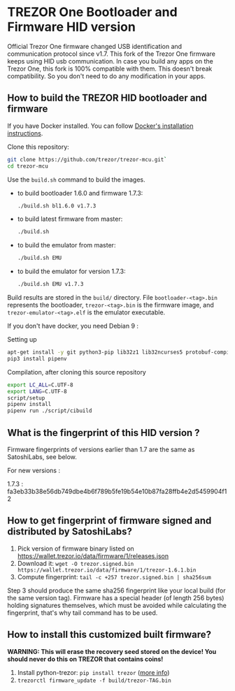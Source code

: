 # TREZOR One Bootloader and Firmware HID version

Official Trezor One firmware changed USB identification and communication protocol since v1.7.
This fork of the Trezor One firmware keeps using HID usb communication. In case you build any apps on the Trezor One, this fork is 100% compatible with them. This doesn't break compatibility. So you don't need to do any modification in your apps.


## How to build the TREZOR HID bootloader and firmware

If you have Docker installed. You can follow [Docker's installation instructions](https://docs.docker.com/engine/installation/).

Clone this repository:
```sh
git clone https://github.com/trezor/trezor-mcu.git`
cd trezor-mcu
```

Use the `build.sh` command to build the images.

* to build bootloader 1.6.0 and firmware 1.7.3:
  ```sh
  ./build.sh bl1.6.0 v1.7.3
  ```
* to build latest firmware from master:
  ```sh
  ./build.sh
  ```
* to build the emulator from master:
  ```sh
  ./build.sh EMU
  ```
* to build the emulator for version 1.7.3:
  ```sh
  ./build.sh EMU v1.7.3
  ```

Build results are stored in the `build/` directory. File `bootloader-<tag>.bin` represents
the bootloader, `trezor-<tag>.bin` is the firmware image, and `trezor-emulator-<tag>.elf`
is the emulator executable.


If you don't have docker, you need Debian 9 :

Setting up
```sh
apt-get install -y git python3-pip lib32z1 lib32ncurses5 protobuf-compiler python3-protobuf libprotobuf-dev gcc-arm-none-eabi libnewlib-arm-none-eabi
pip3 install pipenv
```

Compilation, after cloning this source repository
```sh
export LC_ALL=C.UTF-8
export LANG=C.UTF-8
script/setup
pipenv install
pipenv run ./script/cibuild
```



## What is the fingerprint of this HID version ?

Firmware fingerprints of versions earlier than 1.7 are the same as SatoshiLabs, see below.

For new versions :

1.7.3 : fa3eb33b38e56db749dbe4b6f789b5fe19b54e10b87fa28ffb4e2d5459904f12


## How to get fingerprint of firmware signed and distributed by SatoshiLabs?

1. Pick version of firmware binary listed on https://wallet.trezor.io/data/firmware/1/releases.json
2. Download it: `wget -O trezor.signed.bin https://wallet.trezor.io/data/firmware/1/trezor-1.6.1.bin`
3. Compute fingerprint: `tail -c +257 trezor.signed.bin | sha256sum`

Step 3 should produce the same sha256 fingerprint like your local build (for the same version tag). Firmware has a special header (of length 256 bytes) holding signatures themselves, which must be avoided while calculating the fingerprint, that's why tail command has to be used.

## How to install this customized built firmware?

**WARNING: This will erase the recovery seed stored on the device! You should never do this on TREZOR that contains coins!**

1. Install python-trezor: `pip install trezor` ([more info](https://github.com/trezor/python-trezor))
2. `trezorctl firmware_update -f build/trezor-TAG.bin`


